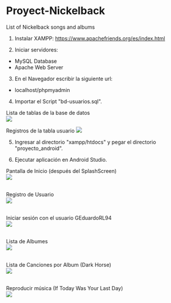 # Proyect-Nickelback
List of Nickelback songs and albums

1. Instalar XAMPP:
https://www.apachefriends.org/es/index.html

2. Iniciar servidores: 
  - MySQL Database
  - Apache Web Server
  
3. En el Navegador escribir la siguiente url:
  - localhost/phpmyadmin
  
4. Importar el Script "bd-usuarios.sql".

Lista de tablas de la base de datos<br/>
<img src="https://raw.githubusercontent.com/GEduardoRL94/Proyect-Nickelback/master/step_by_step/01_lista_tablas.png"/>

Registros de la tabla usuario
<img src="https://raw.githubusercontent.com/GEduardoRL94/Proyect-Nickelback/master/step_by_step/02_registros_usuario.png"/>

5. Ingresar al directorio "xampp/htdocs" y pegar el directorio "proyecto_android".

6. Ejecutar aplicación en Android Studio.

Pantalla de Inicio (después del SplashScreen)<br/>
<img src="https://raw.githubusercontent.com/GEduardoRL94/Proyect-Nickelback/master/03_inicio2.png"/>
<br/><br/>

Registro de Usuario <br/>
<img src="https://raw.githubusercontent.com/GEduardoRL94/Proyect-Nickelback/master/04_registrar_usuario2.png"/>
<br/><br/>

Iniciar sesión con el usuario GEduardoRL94<br/>
<img src="https://raw.githubusercontent.com/GEduardoRL94/Proyect-Nickelback/master/05_iniciar_sesion2.png"/>
<br/><br/>

Lista de Albumes<br/>
<img src="https://raw.githubusercontent.com/GEduardoRL94/Proyect-Nickelback/master/06_listar_albumes2.png"/>
<br/><br/>

Lista de Canciones por Album (Dark Horse)<br/>
<img src="https://raw.githubusercontent.com/GEduardoRL94/Proyect-Nickelback/master/07_listar_canciones_por_album2.png"/>
<br/><br/>

Reproducir música (If Today Was Your Last Day)<br/>
<img src="https://raw.githubusercontent.com/GEduardoRL94/Proyect-Nickelback/master/08_reproducir_musica2.png"/>
<br/><br/>


